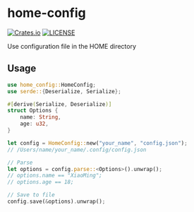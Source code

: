 
# home-config
[![Crates.io](https://img.shields.io/crates/v/home-config.svg?style=flat-square)](https://crates.io/crates/home-config)
[![LICENSE](https://img.shields.io/crates/l/home-config.svg?style=flat-square)](https://crates.io/crates/home-config)
 
Use configuration file in the HOME directory
 
## Usage
 
```rust
use home_config::HomeConfig;
use serde::{Deserialize, Serialize};

#[derive(Serialize, Deserialize)]
struct Options {
    name: String,
    age: u32,
}

let config = HomeConfig::new("your_name", "config.json");
// /Users/name/your_name/.config/config.json

// Parse
let options = config.parse::<Options>().unwrap();
// options.name == "XiaoMing";
// options.age == 18;

// Save to file
config.save(&options).unwrap();
```

